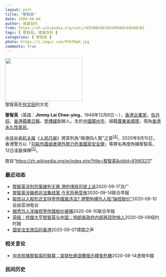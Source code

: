 ```yaml
---
layout: post
title: "黎智英"
date: 1989-06-04
author: 维基百科
from: https://zh.wikipedia.org/wiki/%E9%BB%8E%E6%99%BA%E8%8B%B1
tags: [ 黎智英, 维基百科 ]
categories: [ 黎智英 ]
photo: https://i.imgur.com/PhXTNqH.jpg
comments: true
---
```

<div class="mw-parser-output"><div id="noteTA-3146cf78" class="noteTA"><div class="noteTA-group"><div data-noteta-group-source="module" data-noteta-group="IT"></div></div><div class="noteTA-local"><div data-noteta-code="zh:巧克力; zh-tw:巧克力; zh-hk:朱古力; zh-cn:巧克力;"></div><div data-noteta-code="zh-tw:黑道; zh-hk:黑社會; zh-cn:黑社会;"></div><div data-noteta-code="zh-tw:飯店; zh-hk:酒店; zh-cn:饭店;"></div><div data-noteta-code="zh-tw:伍佛維茲; zh-hk:沃夫維茲 ;zh-cn:沃尔福威茨;"></div></div></div>

<div class="thumb tright"><div class="thumbinner" style="width:252px;"><a href="/wiki/File:Jimmy_Lai_Chee-ying_home_in_Ho_Man_Tin_20200418.png" class="image"><img alt="" src="//upload.wikimedia.org/wikipedia/commons/thumb/9/9f/Jimmy_Lai_Chee-ying_home_in_Ho_Man_Tin_20200418.png/250px-Jimmy_Lai_Chee-ying_home_in_Ho_Man_Tin_20200418.png" decoding="async" width="250" height="140" class="thumbimage" srcset="//upload.wikimedia.org/wikipedia/commons/thumb/9/9f/Jimmy_Lai_Chee-ying_home_in_Ho_Man_Tin_20200418.png/375px-Jimmy_Lai_Chee-ying_home_in_Ho_Man_Tin_20200418.png 1.5x, //upload.wikimedia.org/wikipedia/commons/thumb/9/9f/Jimmy_Lai_Chee-ying_home_in_Ho_Man_Tin_20200418.png/500px-Jimmy_Lai_Chee-ying_home_in_Ho_Man_Tin_20200418.png 2x" data-file-width="861" data-file-height="481"></a>  <div class="thumbcaption"><div class="magnify"><a href="/wiki/File:Jimmy_Lai_Chee-ying_home_in_Ho_Man_Tin_20200418.png" class="internal" title="放大"></a></div>黎智英在<a href="/wiki/%E4%BD%95%E6%96%87%E7%94%B0" title="何文田">何文田</a>的大宅</div></div></div>
<p><b>黎智英</b>（英語：<span lang="en"><b>Jimmy Lai Chee-ying</b></span>，1948年12月8日<span class="useeditintro" title="Template:BLP editintro">－</span>），<a href="/wiki/%E9%A6%99%E6%B8%AF" title="香港">香港</a><a href="/wiki/%E4%BC%81%E4%B8%9A%E5%AE%B6" title="企业家">企業家</a>，<a href="/wiki/%E4%BD%90%E4%B8%B9%E5%A5%B4" title="佐丹奴">佐丹奴</a>、<a href="/wiki/%E8%98%8B%E6%9E%9C%E6%97%A5%E5%A0%B1_(%E9%A6%99%E6%B8%AF)" title="蘋果日報 (香港)">香港蘋果日報</a>、<a href="/wiki/%E5%A3%B9%E5%82%B3%E5%AA%92" title="壹傳媒">壹傳媒</a>創辦人。生於<a href="/wiki/%E4%B8%AD%E8%8F%AF%E6%B0%91%E5%9C%8B_(%E5%A4%A7%E9%99%B8%E6%99%82%E6%9C%9F)" class="mw-redirect" title="中華民國 (大陸時期)">中國</a><a href="/wiki/%E5%BB%A3%E5%B7%9E%E5%B8%82_(%E4%B8%AD%E8%8F%AF%E6%B0%91%E5%9C%8B)" title="廣州市 (中華民國)">廣州市</a>，祖籍<a href="/wiki/%E5%BB%A3%E6%9D%B1%E7%9C%81_(%E4%B8%AD%E8%8F%AF%E6%B0%91%E5%9C%8B)" title="廣東省 (中華民國)">廣東省</a><a href="/wiki/%E9%A1%BA%E5%BE%B7" class="mw-redirect" title="顺德">顺德</a>，現為<a href="/wiki/%E9%A6%99%E6%B8%AF%E5%B1%85%E6%B0%91#永久性居民" title="香港居民">香港永久性居民</a>。
</p><p><a href="/wiki/%E4%B8%AD%E5%85%B1%E4%B8%AD%E5%A4%AE%E6%9C%BA%E5%85%B3%E6%8A%A5" title="中共中央机关报">中共中央机关报</a>《<a href="/wiki/%E4%BA%BA%E6%B0%91%E6%97%A5%E6%8A%A5" title="人民日报">人民日报</a>》將其列為“禍港四人幫”之首<sup id="cite_ref-4" class="reference"><a href="#cite_note-4">[4]</a></sup>。2020年8月10日，香港警方以「<a href="/wiki/%E4%B8%AD%E8%8F%AF%E4%BA%BA%E6%B0%91%E5%85%B1%E5%92%8C%E5%9C%8B%E9%A6%99%E6%B8%AF%E7%89%B9%E5%88%A5%E8%A1%8C%E6%94%BF%E5%8D%80%E7%B6%AD%E8%AD%B7%E5%9C%8B%E5%AE%B6%E5%AE%89%E5%85%A8%E6%B3%95" title="中華人民共和國香港特別行政區維護國家安全法">勾結外國或者境外勢力危害國家安全罪</a>」等罪名再度拘捕黎智英，12日凌晨保釋<sup id="cite_ref-5" class="reference"><a href="#cite_note-5">[5]</a></sup>。
</p>
</div><noscript><img src="//zh.wikipedia.org/wiki/Special:CentralAutoLogin/start?type=1x1" alt="" title="" width="1" height="1" style="border: none; position: absolute;"></noscript>
<div class="printfooter">取自“<a dir="ltr" href="https://zh.wikipedia.org/w/index.php?title=黎智英&amp;oldid=61663211">https://zh.wikipedia.org/w/index.php?title=黎智英&amp;oldid=61663211</a>”</div><div id="recent-news"><h3>最近动态</h3><ul><li><a href="https://nodebe4.github.io/waimei/2020-09-17/%E9%BB%8E%E6%99%BA%E8%8B%B1%E6%B6%89%E5%88%91%E6%81%90%E6%A1%88%E8%A2%AB%E5%88%A4%E6%97%A0%E7%BD%AA-%E6%B8%AF%E5%BA%9C%E5%BE%8B%E6%94%BF%E5%8F%B8%E6%8F%90%E4%B8%8A%E8%AF%89" title="黎智英涉刑恐案被判无罪 港府律政司提上诉—— 18/09/2020 - 02:39 香港壹传媒创办人黎智英2017年在维多利亚花园参与纪念六四集会后，被控刑事恐吓一名《东方日报》记者。该案本月初...">黎智英涉刑恐案被判无罪 港府律政司提上诉</a><time>2020-09-17</time><a class="tag">法广</a></li>
<li><a href="https://nodebe4.github.io/waimei/2020-09-14/%E9%BB%8E%E6%99%BA%E8%8B%B1%E6%B6%89%E7%85%BD%E6%83%91%E9%9D%9E%E6%B3%95%E9%9B%86%E7%BB%93%E6%A1%88-%E4%BB%8A%E5%A4%A9%E5%B0%86%E5%86%8D%E5%8F%97%E5%AE%A1" title="黎智英涉煽惑非法集结案 今天将再受审—— 壹传媒集团创办人黎智英被控煽惑他人参与非法集结案，今天(15日)下午将在香港西九龙法院再提讯。 据香港东网报道，支联会今年6月不理会警方反对，在铜锣湾维...">黎智英涉煽惑非法集结案 今天将再受审</a><time>2020-09-14</time><a class="tag">联合早报</a></li>
<li><a href="https://nodebe4.github.io/waimei/2020-09-10/%E8%82%A1%E6%B0%91%E4%BB%A5%E5%85%A5%E8%82%A1%E5%BD%A2%E5%BC%8F%E6%94%AF%E6%8C%81%E5%A3%B9%E4%BC%A0%E5%AA%92%E5%B1%9E%E8%BF%9D%E6%B3%95-%E6%B8%AF%E8%AD%A6%E6%8B%98%E6%8D%9515%E4%BA%BA%E6%8C%87-%E6%93%8D%E6%8E%A7%E8%82%A1%E4%BB%B7" title="股民以入股形式支持壹传媒属违法? 港警拘捕15人指“操控股价”—— &nbsp; 上月壹传媒创办人黎智英被捕后，不少人为表示支持，在股票市场买入壹传媒股票，令股价大升。香港警方事后破天荒介入调查，拘捕15...">股民以入股形式支持壹传媒属违法?  港警拘捕15人指“操控股价”</a><time>2020-09-10</time><a class="tag">自由亚洲电台</a></li>
<li><a href="https://nodebe4.github.io/waimei/2020-09-10/%E6%8D%AE%E6%82%8915%E4%BA%BA%E6%B6%89%E6%93%8D%E6%8E%A7%E5%A3%B9%E4%BC%A0%E5%AA%92%E8%82%A1%E4%BB%B7%E8%A2%AB%E6%8D%95" title="据悉15人涉操控壹传媒股价被捕—— 香港警方逮捕15名涉嫌操纵壹传媒股价的人。自从壹传媒集团创办人黎智英被捕后，该公司股价飙涨了12倍，曾引发要求监管对此进行调查的呼吁。 综合香港01和南华早报...">据悉15人涉操控壹传媒股价被捕</a><time>2020-09-10</time><a class="tag">联合早报</a></li>
<li><a href="https://nodebe4.github.io/waimei/2020-09-09/%E7%AE%80%E6%8A%A5-%E4%BC%A0%E5%AA%92%E5%A4%A7%E4%BA%A8%E9%BB%8E%E6%99%BA%E8%8B%B1%E4%B8%8E%E4%B8%AD%E5%9B%BD-%E7%89%B9%E6%9C%97%E6%99%AE%E6%94%BF%E5%BA%9C%E5%86%85%E9%83%A8%E5%86%8D%E7%8E%B0%E5%90%B9%E5%93%A8%E4%BA%BA" title="简报：传媒大亨黎智英与中国；特朗普政府内部再现吹哨人—— KONEY BAI,KONEY BAI2020-09-10 10:06:04 黎智英上月在香港的家中。 &nbsp;•&nbsp;音频报道：香港传媒大亨黎智...">简报：传媒大亨黎智英与中国；特朗普政府内部再现吹哨人</a><time>2020-09-09</time><a class="tag">纽约时报</a></li>
<li><a href="https://nodebe4.github.io/waimei/2020-09-07/%E5%9B%BD%E5%AE%89%E6%B3%95%E7%94%9F%E6%95%88%E5%90%8E%E7%9A%84%E9%A6%99%E6%B8%AF" title="国安法生效后的香港—— 前香港众志成员周庭被捕：8月10日，继黎智英等人被捕后，23岁的前香港众志的成员周庭，也在住所遭十多名港警逮捕，指她涉嫌「勾结外国或境外势力危害国家安全罪」。周庭粉丝专页...">国安法生效后的香港</a><time>2020-09-07</time><a class="tag">德国之声</a></li>
</ul></div><div id="open-opinion"><h3>相关言论</h3><ul><li><a href="https://nodebe4.github.io/opinion/2020-08-14/%E4%B8%AD%E5%85%B1%E6%8A%93%E6%8D%95%E9%BB%8E%E6%99%BA%E8%8B%B1%E7%9A%84%E7%9B%A4%E7%AE%97-%E7%BF%92%E6%8F%90%E6%9D%9C%E7%B5%95%E6%B5%AA%E8%B2%BB%E6%9A%97%E7%A4%BA%E7%B3%A7%E9%A3%9F%E5%8D%B1%E6%A9%9F/" title="透視中國">中共抓捕黎智英的盤算；習提杜絕浪費暗示糧食危機</a><time>2020-08-14</time><a class="tag">透視中國</a></li>
</ul></div><div id="mjls-record"><h3>民间历史</h3><ul></ul></div>